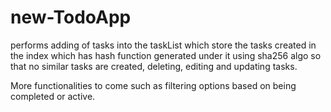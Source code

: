 # new-TodoApp
performs adding of tasks into the taskList which store the tasks created in the index which has hash function generated under it using sha256 algo so that no similar tasks are created,  deleting, editing and updating tasks.

More functionalities to come such as filtering options based on being completed or active.
